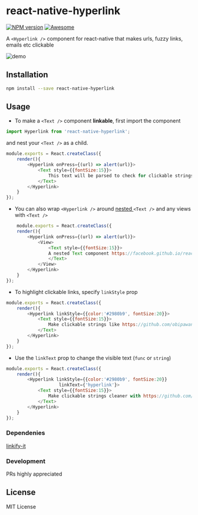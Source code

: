 # react-native-hyperlink
[![NPM version](https://badge.fury.io/js/react-native-hyperlink.svg)](http://badge.fury.io/js/react-native-hyperlink) [![Awesome](https://cdn.rawgit.com/sindresorhus/awesome/d7305f38d29fed78fa85652e3a63e154dd8e8829/media/badge.svg)](https://github.com/jondot/awesome-react-native#text--rich-content)

A `<Hyperlink />` component for react-native that makes urls, fuzzy links, emails etc clickable

![demo](https://cdn.rawgit.com/obipawan/hyperlink/master/asset/screen.gif)

## Installation
```sh
npm install --save react-native-hyperlink
```

## Usage
 - To make a `<Text />` component **linkable**, first import the component
```javascript
import Hyperlink from 'react-native-hyperlink';
```

and nest your `<Text />` as a child.

```javascript
module.exports = React.createClass({
    render(){
        <Hyperlink onPress={(url) => alert(url)}>
            <Text style={{fontSize:15}}>
                This text will be parsed to check for clickable strings like https://github.com/obipawan/hyperlink and made clickable.
            </Text>
        </Hyperlink>
    }
});
```
  - You can also wrap `<Hyperlink />` around [nested ](https://facebook.github.io/react-native/docs/text.html#nested-text) `<Text />` and any views with `<Text />`
```javascript
    module.exports = React.createClass({
    render(){
        <Hyperlink onPress={(url) => alert(url)}>
            <View>
                <Text style={{fontSize:15}}>
                A nested Text component https://facebook.github.io/react-native/docs/text.html works equally well <Text>with https://github.com/obipawan/hyperlink</Text>
                </Text>
            </View>
        </Hyperlink>
    }
});
```

  - To highlight clickable links, specify `linkStyle` prop

```javascript
module.exports = React.createClass({
    render(){
        <Hyperlink linkStyle={{color:'#2980b9', fontSize:20}}>
            <Text style={{fontSize:15}}>
                Make clickable strings like https://github.com/obipawan/hyperlink stylable
            </Text>
        </Hyperlink>
    }
});
```

  - Use the `linkText` prop to change the visible text (`func` or `string`)
```javascript
module.exports = React.createClass({
    render(){
        <Hyperlink linkStyle={{color:'#2980b9', fontSize:20}}
                    linkText={'hyperlink'}>
            <Text style={{fontSize:15}}>
                Make clickable strings cleaner with https://github.com/obipawan/hyperlink
            </Text>
        </Hyperlink>
    }
});
```
### Dependenies
 [linkify-it](https://github.com/markdown-it/linkify-it)
### Development

PRs highly appreciated

License
----
MIT License
